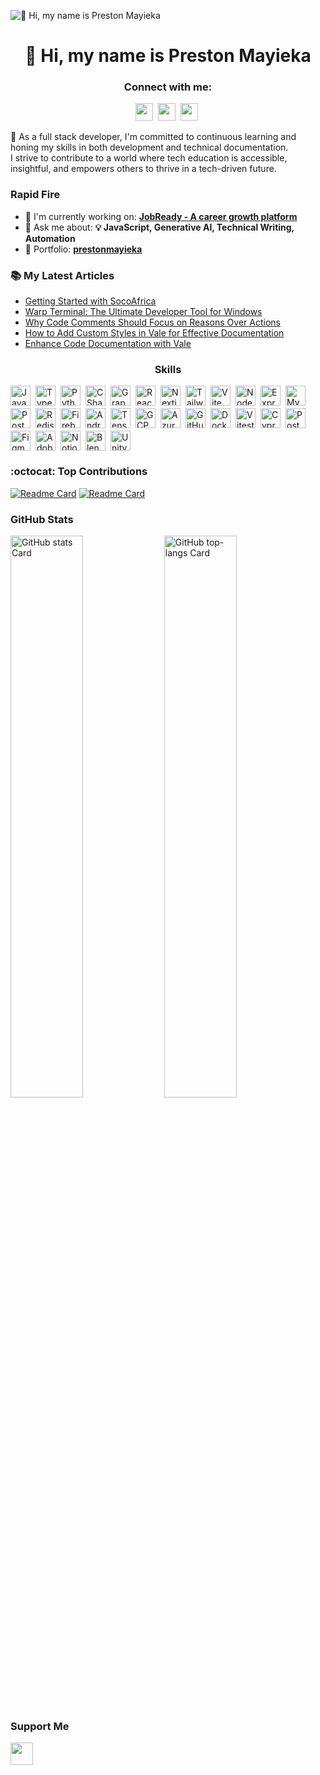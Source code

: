 ![👋 Hi, my name is Preston Mayieka](https://mir-s3-cdn-cf.behance.net/project_modules/max_1200/79731568097599.5b50bca477735.jpg)

<div id="toc">
  <ul align="center" style="list-style: none">
    <summary>
      <h1>
        👋 Hi, my name is Preston Mayieka
      </h1>
    </summary>
  </ul>
</div>

**<h3 align="center">Connect with me:</h3>** 
<p align="center"><a href="https://www.linkedin.com/in/preston-mayieka" target="_blank"><img src="https://img.shields.io/badge/LinkedIn-0077B5?style=for-the-badge&logo=linkedin&logoColor=white" height="28" style="margin-right: 4px"></a> <a href="https://twitter.com/preston_mayieka" target="_blank"><img src="https://img.shields.io/badge/Twitter-000000?style=for-the-badge&logo=X&logoColor=white" height="28" style="margin-right: 4px"></a> <a href="https://github.com/preston176" target="_blank"><img src="https://img.shields.io/badge/GitHub-100000?style=for-the-badge&logo=github&logoColor=white" height="28" style="margin-right: 4px"></a></p>

 <p align="left">🚀 As a full stack developer, I'm committed to continuous learning and honing my skills in both development and technical documentation. 
<br/>I strive to contribute to a world where tech education is accessible, insightful, and empowers others to thrive in a tech-driven future.</p>

**<h3 align="left">Rapid Fire</h3>**

- 🌱 I'm currently working on: **[JobReady - A career growth platform](https://job-ready-ai-ra8z.vercel.app/)**
- 💬 Ask me about: **💡 JavaScript, Generative AI, Technical Writing, Automation**
- 📂 Portfolio: **<a href="https://preston176.vercel.app" target="_blank">prestonmayieka</a>**

**<h3 align="left">📚 My Latest Articles</h3>**

<!-- BLOG-POST-LIST:START -->
- [Getting Started with SocoAfrica](https://codewithpres.hashnode.dev/getting-started-with-socoafrica)
- [Warp Terminal: The Ultimate Developer Tool for Windows](https://codewithpres.hashnode.dev/warp-terminal-the-ultimate-developer-tool-for-windows)
- [Why Code Comments Should Focus on Reasons Over Actions](https://codewithpres.hashnode.dev/why-code-comments-should-focus-on-reasons-over-actions)
- [How to Add Custom Styles in Vale for Effective Documentation](https://codewithpres.hashnode.dev/how-to-add-custom-styles-in-vale-for-effective-documentation)
- [Enhance Code Documentation with Vale](https://codewithpres.hashnode.dev/enhance-code-documentation-with-vale)
<!-- BLOG-POST-LIST:END -->

 **<h3 align="center">Skills</h3>**

<div style="display: flex; flex-wrap: wrap; gap: 4px; justify-content: left;"><img src="https://skillicons.dev/icons?i=javascript" height="32" alt="JavaScript" style="margin-right: 4px"> <img src="https://skillicons.dev/icons?i=typescript" height="32" alt="TypeScript" style="margin-right: 4px"> <img src="https://skillicons.dev/icons?i=python" height="32" alt="Python" style="margin-right: 4px"> <img src="https://skillicons.dev/icons?i=cs" height="32" alt="CSharp" style="margin-right: 4px"> <img src="https://skillicons.dev/icons?i=graphql" height="32" alt="Graphql" style="margin-right: 4px"> <img src="https://skillicons.dev/icons?i=react" height="32" alt="React" style="margin-right: 4px"> <img src="https://skillicons.dev/icons?i=nextjs" height="32" alt="Nextjs" style="margin-right: 4px"> <img src="https://skillicons.dev/icons?i=tailwind" height="32" alt="Tailwind CSS" style="margin-right: 4px"> <img src="https://skillicons.dev/icons?i=vite" height="32" alt="Vite" style="margin-right: 4px"> <img src="https://skillicons.dev/icons?i=nodejs" height="32" alt="Node.js" style="margin-right: 4px"> <img src="https://skillicons.dev/icons?i=express" height="32" alt="Express" style="margin-right: 4px"> <img src="https://skillicons.dev/icons?i=mysql" height="32" alt="MySQL" style="margin-right: 4px"> <img src="https://skillicons.dev/icons?i=postgresql" height="32" alt="PostgreSQL" style="margin-right: 4px"> <img src="https://skillicons.dev/icons?i=redis" height="32" alt="Redis" style="margin-right: 4px"> <img src="https://skillicons.dev/icons?i=firebase" height="32" alt="Firebase" style="margin-right: 4px"> <img src="https://skillicons.dev/icons?i=androidstudio" height="32" alt="Androidstudio" style="margin-right: 4px"> <img src="https://skillicons.dev/icons?i=tensorflow" height="32" alt="TensorFlow" style="margin-right: 4px"> <img src="https://skillicons.dev/icons?i=gcp" height="32" alt="GCP" style="margin-right: 4px"> <img src="https://skillicons.dev/icons?i=azure" height="32" alt="Azure" style="margin-right: 4px"> <img src="https://skillicons.dev/icons?i=githubactions" height="32" alt="GitHub Actions" style="margin-right: 4px"> <img src="https://skillicons.dev/icons?i=docker" height="32" alt="Docker" style="margin-right: 4px"> <img src="https://skillicons.dev/icons?i=vitest" height="32" alt="Vitest" style="margin-right: 4px"> <img src="https://skillicons.dev/icons?i=cypress" height="32" alt="Cypress" style="margin-right: 4px"> <img src="https://skillicons.dev/icons?i=postman" height="32" alt="Postman" style="margin-right: 4px"> <img src="https://skillicons.dev/icons?i=figma" height="32" alt="Figma" style="margin-right: 4px"> <img src="https://skillicons.dev/icons?i=xd" height="32" alt="Adobe XD" style="margin-right: 4px"> <img src="https://skillicons.dev/icons?i=notion" height="32" alt="Notion" style="margin-right: 4px"> <img src="https://skillicons.dev/icons?i=blender" height="32" alt="Blender" style="margin-right: 4px"> <img src="https://skillicons.dev/icons?i=unity" height="32" alt="Unity" style="margin-right: 4px"></div>

**<h3 align="left">:octocat: Top Contributions</h3>**
[![Readme Card](https://github-readme-stats.vercel.app/api/pin/?username=Technical-writing-mentorship-program&repo=PostmanToOpenAPIConverter&show_owner=true)](https://github.com/Technical-writing-mentorship-program/PostmanToOpenAPIConverter)
[![Readme Card](https://github-readme-stats.vercel.app/api/pin/?username=github&repo=GreenSoftwareDirectory&show_owner=true)](https://github.com/github/GreenSoftwareDirectory)


 **<h3 align="left">GitHub Stats</h3>**

<p align="left">
  <img width="48%" src="https://github-readme-stats.vercel.app/api?username=preston176&theme=react&hide_title=false&hide_rank=false&show_icons=false&include_all_commits=false&count_private=true&line_height=23" alt="GitHub stats Card" />
  <img width="48%" src="https://github-readme-stats.vercel.app/api/top-langs?username=preston176&theme=react&hide_title=false&layout=compact&langs_count=6&hide_progress=false&card_width=400" alt="GitHub top-langs Card" />
</p>

 **<h3 align="left">Support Me</h3>**

<p align="left"><a href="https://ko-fi.com/pres176" target="_blank"><img src="https://img.shields.io/badge/Ko--fi-343B45?logo=kofi&logoColor=Black" height="36" style="margin-right: 4px"></a></p>

